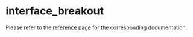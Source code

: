 # interface_breakout

Please refer to the [reference page](https://docs.infrahub.app/schema-library/reference/interface_breakout) for the corresponding documentation.
